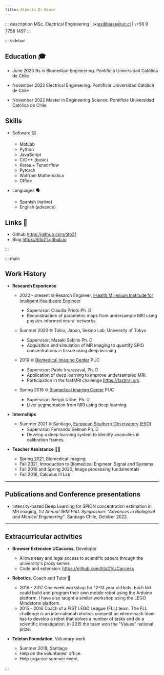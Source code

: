 ```yaml
---
title: Alberto Di Biase
---
```


::: description
MSc. Electrical Engineering | ✉️<asdibiase@uc.cl> | 📞️+56 9 7758 1497
:::

::: sidebar
## Education 🎓️

- June 2020 Bs in Biomedical Engineering. Pontificia Universidad Católica de 
Chile

- November 2022 Electrical Engineering. Pontificia Universidad Católica de Chile

- November 2022 Master in Engineering Science. Pontificia Universidad Católica 
de Chile

## Skills

- Software ⌨️
   + MatLab 
   + Python
   + JavaScript 
   + C/C++ (basic) 
   + Keras + Tensorflow 
   + Pytorch
   + Wolfram Mathematica 
   + Office
    
- Languages 🗣️
   + Spanish (native) 
   + English (advance)

## Links 🔗️
- Github <https://github.com/tito21>
- Blog <https://tito21.github.io>

:::

::: main
## Work History

- **Research Experience**
   + 2022 - present 🌐️ Resarch Engineer, [iHealth Millenium Institude for 
   Inteligent Healthcare Engineer](http://i-health.cl/)
        + Supervisor: Claudia Prieto Ph. D
        + Reconstraction of parametric maps from undersample MRI using physics 
        informed neural networks.  

   + Summer 2020 🌐️ Tokio, Japan, Sekino Lab, University of Tokyo
        + Supervisor: Masaki Sekino Ph. D
        + Acquisition and simulation of MR imaging to quantify SPIO 
        concentrations in tissue using deep learning.

   + 2019 🌐️ [Biomedical Imaging Center](https://centroimagenesbiomedicas.uc.cl)
   PUC
        + Supervisor: Pablo Irrarazaval, Ph. D
        + Application of deep learning to improve undersampled MRI. 
	    + Participation in the fastMRI challenge 
	    <https://fastmri.org>.

   + Spring 2018 🌐️ [Biomedical Imaging Center](
   https://centroimagenesbiomedicas.uc.cl) PUC
        + Supervisor: Sergio Uribe, Ph. D
        + Liver segmentation from MRI using deep learning.

- **Internships**
   + Summer 2021 🌐️ Santiago, [European Southern Observatory (ESO)](
   https://www.eso.org)
        + Supervisor: Fernando Selman Ph. D
        + Develop a deep learning system to identify anomalies in calibration 
        frames.

- **Teacher Assistance** 👨‍🏫️
   + Spring 2021, Biomedical imaging
   + Fall 2021, Introduction to Biomedical Engineer, Signal and Systems
   + Fall 2019 and Spring 2020, Image processing fundamentals
   + Fall 2018, Calculus III Lab


---

## Publications and Conference presentations

- Intensity-based Deep Learning for SPION concentration estimation in MR 
imaging, *1st Annual IIBM PhD. Symposium: “Advances in Biological and Medical
Engineering”*. Santiago Chile, October 2022.


---

## Extracurricular activities

- **Browser Extension UCaccess**, Developer
   + Allows easy and legal access to scientific papers through the 
     university's proxy server.
   + Code and extension: <https://github.com/tito21/UCaccess>

- **Robotics**, Coach and Tutor 🤖️
   + 2016 - 2017 One week workshop for 12-13 year old kids. Each kid could 
   build and program their own mobile robot using the Arduino platform. I have
   also taught a similar workshop using the LEGO Mindstorm platform.
  + 2015 - 2016 Coach of a FIST LEGO League (FLL) team. The FLL challenge is
  an international robotics competition where each team has to develop a 
  robot that solves a number of tasks and do a scientific investigation. In 
  2015 the team won the "Values" national prize.

- **Teleton Foundation**, Voluntary work
   + Summer 2018, Santiago
   +  Help on the voluntaries' office.
   + Help organize summer event.

:::
